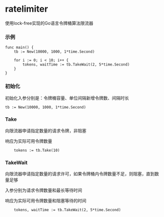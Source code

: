 # ratelimiter

使用lock-free实现的Go语言令牌桶算法限流器

### 示例
```
func main() {
	tb := New(10000, 1000, 1*time.Second) 

	for i := 0; i < 10; i++ {
		tokens, waitTime := tb.TakeWait(2, 5*time.Second)
	}
}

```
### 初始化
初始化入参分别是：令牌桶容量、单位间隔新增令牌数、间隔时长
```
tb := New(10000, 1000, 1*time.Second)
```
### Take
向限流器申请指定数量的请求令牌，非阻塞

响应为实际可用令牌数量
```
    tokens := tb.Take(10)
```

### TakeWait
向限流器申请指定数量的请求许可，如果令牌桶内令牌数量不足，则阻塞，直到数量足够

入参分别为请求令牌数量和最长等待时间

响应为实际可用令牌数量和阻塞等待的时间
```
    tokens, waitTime := tb.TakeWait(2, 5*time.Second)
```
